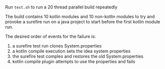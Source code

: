 Run `test.sh` to run a 20 thread parallel build repeatedly

The build contains 10 kotlin modules and 10 non-kotlin modules to try and
provoke a surefire run on a java project to start before the first kotlin
module run.

The desired order of events for the failure is:

1. a surefire test run clones System.properties
2. a kotlin compile execution sets the idea system properties
3. the surefire test comples and restores the old System.properties
4. kotlin compile plugin attempts to use the properties and fails
